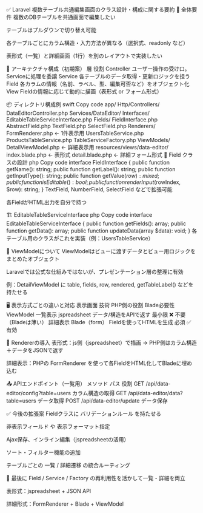✅ Laravel 複数テーブル共通編集画面のクラス設計・構成に関する要約
🎯 全体要件
複数のDBテーブルを共通画面で編集したい

テーブルはプルダウンで切り替え可能

各テーブルごとにカラム構造・入力方法が異なる（選択式、readonly など）

表形式（一覧）と詳細画面（1行）を別のレイアウトで実装したい

🧱 アーキテクチャ構成（初期案）
層	役割
Controller	ユーザー操作の受け口。Serviceに処理を委譲
Service	各テーブルのデータ取得・更新ロジックを担う
Field	各カラムの情報（名前、ラベル、型、編集可否など）をオブジェクト化
View	Fieldの情報に応じて動的に描画（表形式 or フォーム形式）

📦 ディレクトリ構成例
swift
Copy code
app/
  Http/Controllers/
    DataEditorController.php
  Services/DataEditor/
    Interfaces/
      EditableTableServiceInterface.php
    Fields/
      FieldInterface.php
      AbstractField.php
      TextField.php
      SelectField.php
    Renderers/
      FormRenderer.php   ← 1件表示用
    UsersTableService.php
    ProductsTableService.php
    TableServiceFactory.php
  ViewModels/
    DetailViewModel.php  ← 詳細表示用
resources/views/data-editor/
  index.blade.php        ← 表形式
  detail.blade.php       ← 詳細フォーム形式
🧩 Field クラスの設計
php
Copy code
interface FieldInterface {
    public function getName(): string;
    public function getLabel(): string;
    public function getInputType(): string;
    public function getValue($row): mixed;
    public function isEditable(): bool;
    public function renderInput($rowIndex, $row): string;
}
TextField, NumberField, SelectField などで拡張可能

各FieldがHTML出力を自分で持つ

🏗️ EditableTableServiceInterface
php
Copy code
interface EditableTableServiceInterface {
    public function getFields(): array;
    public function getData(): array;
    public function updateData(array $data): void;
}
各テーブル用のクラスがこれを実装（例：UsersTableService）

🧠 ViewModelについて
ViewModelはビューに渡すデータとビュー用ロジックをまとめたオブジェクト

Laravelでは公式な仕組みではないが、プレゼンテーション層の整理に有効

例：DetailViewModel に table, fields, row, rendered, getTableLabel() などを持たせる

🖥️ 表示方式ごとの違いと対応
表示画面	技術	PHP側の役割	Blade必要性	ViewModel
一覧表示	jspreadsheet	データ/構造をAPIで返す	最小限	❌ 不要（Bladeは薄い）
詳細表示	Blade（form）	Fieldを使ってHTMLを生成	必須	✅ 有効

🔧 Rendererの導入
表形式：js側（jspreadsheet）で描画 → PHP側はカラム構造＋データをJSONで返す

詳細表示：PHPの FormRenderer を使って各FieldをHTML化してBladeに埋め込む

📤 APIエンドポイント（一覧用）
メソッド	パス	役割
GET	/api/data-editor/config?table=users	カラム構造の取得
GET	/api/data-editor/data?table=users	データ取得
POST	/api/data-editor/update	データ保存

✅ 今後の拡張案
Fieldクラスに バリデーションルール を持たせる

非表示フィールド や 表示フォーマット指定

Ajax保存、インライン編集（jspreadsheetの活用）

ソート・フィルター機能の追加

テーブルごとの 一覧 / 詳細遷移 の統合ルーティング

📌 最後に
Field / Service / Factory の再利用性を活かして一覧・詳細を両立

表形式：jspreadsheet + JSON API

詳細形式：FormRenderer + Blade + ViewModel
